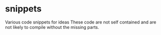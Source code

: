 # snippets
Various code snippets for ideas
These code are not self contained and are not likely to compile without the missing parts.
